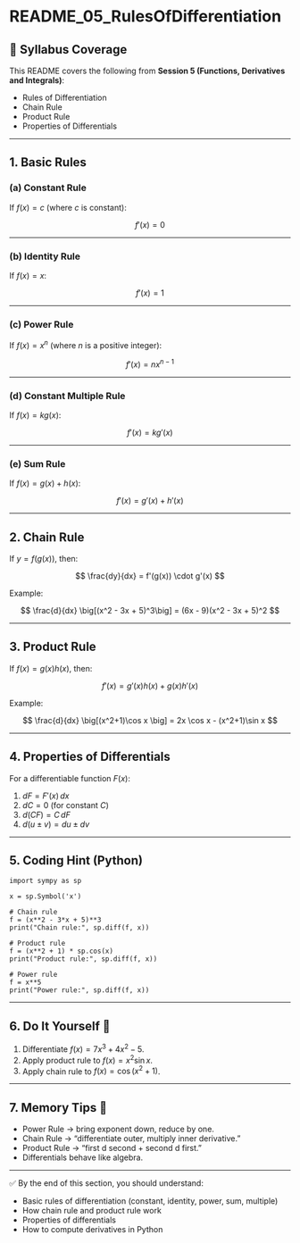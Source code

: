 # README_05_RulesOfDifferentiation

## 📌 Syllabus Coverage
This README covers the following from **Session 5 (Functions, Derivatives and Integrals)**:
- Rules of Differentiation
- Chain Rule
- Product Rule
- Properties of Differentials

---

## 1. Basic Rules

### (a) Constant Rule
If $f(x) = c$ (where $c$ is constant):  

$$
f'(x) = 0
$$

---

### (b) Identity Rule
If $f(x) = x$:  

$$
f'(x) = 1
$$

---

### (c) Power Rule
If $f(x) = x^n$ (where $n$ is a positive integer):  

$$
f'(x) = n x^{n-1}
$$

---

### (d) Constant Multiple Rule
If $f(x) = k g(x)$:  

$$
f'(x) = k g'(x)
$$

---

### (e) Sum Rule
If $f(x) = g(x) + h(x)$:  

$$
f'(x) = g'(x) + h'(x)
$$

---

## 2. Chain Rule
If $y = f(g(x))$, then:  

$$
\frac{dy}{dx} = f'(g(x)) \cdot g'(x)
$$

Example:  

$$
\frac{d}{dx} \big[(x^2 - 3x + 5)^3\big] = (6x - 9)(x^2 - 3x + 5)^2
$$

---

## 3. Product Rule
If $f(x) = g(x)h(x)$, then:  

$$
f'(x) = g'(x)h(x) + g(x)h'(x)
$$

Example:  

$$
\frac{d}{dx} \big[(x^2+1)\cos x \big] = 2x \cos x - (x^2+1)\sin x
$$

---

## 4. Properties of Differentials
For a differentiable function $F(x)$:  
1. $dF = F'(x)\, dx$  
2. $dC = 0$ (for constant $C$)  
3. $d(CF) = C \, dF$  
4. $d(u \pm v) = du \pm dv$  

---

## 5. Coding Hint (Python)
    import sympy as sp

    x = sp.Symbol('x')

    # Chain rule
    f = (x**2 - 3*x + 5)**3
    print("Chain rule:", sp.diff(f, x))

    # Product rule
    f = (x**2 + 1) * sp.cos(x)
    print("Product rule:", sp.diff(f, x))

    # Power rule
    f = x**5
    print("Power rule:", sp.diff(f, x))

---

## 6. Do It Yourself 🚀
1. Differentiate $f(x) = 7x^3 + 4x^2 - 5$.  
2. Apply product rule to $f(x) = x^2 \sin x$.  
3. Apply chain rule to $f(x) = \cos(x^2 + 1)$.  

---

## 7. Memory Tips 🧠
- Power Rule → bring exponent down, reduce by one.  
- Chain Rule → “differentiate outer, multiply inner derivative.”  
- Product Rule → “first d second + second d first.”  
- Differentials behave like algebra.  

---

✅ By the end of this section, you should understand:
- Basic rules of differentiation (constant, identity, power, sum, multiple)  
- How chain rule and product rule work  
- Properties of differentials  
- How to compute derivatives in Python  
